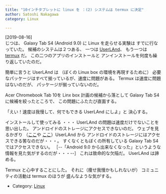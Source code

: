 ```yaml
---
title: "10インチタブレットに linux を ：(2) システムは termux に決定"
author: Satoshi Nakagawa
category: Linux

---
```


[2019-08-16]  
 じつは、
Galaxy Tab S4 (Android 9.0) に Linux を走らせる実験は
すでに行なっていた。
候補のシステムは２つある、
一つは
[UserLAnd](https://play.google.com/store/apps/details?id=tech.ula&hl=ja)、
もう一つは
[termux](https://play.google.com/store/apps/details?id=com.termux&hl=ja) だ。
この二つのアプリのインストールと
アンインストールを何度も繰り返していたのだ。

 簡単に言うと
UserLAnd は
（ぼくの Linux box の環境を再現するために）
必要なパッケージはすべて揃っているが、速度に問題がある。
Termux は速度に問題はないのだが、
パッケージが揃っていないのだ。

 Acer Chromebook Tab 10を Linx box 計画の候補から落として
Galaxy Tab S4に候補を絞ったところで、
この問題にふたたび直面する。

 「えい！速度は我慢して、何でもできる UserLAnd にしよ」と
決心する。

 インストールして使ってみる ・・・
UserLAnd の問題は速度だけでないことを
思い出した。
アンドロイドのストレージにアクセスできないのだ。
ウェブを見るかぎり
（[ここ](https://github.com/CypherpunkArmory/UserLAnd/issues/46)や
[ここ](https://github.com/CypherpunkArmory/UserLAnd/issues/591)）UserLAnd から
アンドロイドのストレージにはアクセスできる筈なのだが・・・。
すくなくともぼくの所有している
Galaxy Tab S4ではアクセスできない。
［--「Android 9.0 から出来なくなった」というような
情報を見た気がするのだが・・・--］
これは致命的な欠陥だ。
UserLAnd は諦める。

 Termux と心中することにした。
それに（痩せ我慢かもしれないが）
コミュニティの活動は termux のほうが
盛んなような気がする。

- Category: [Linux](/categories.html#Linux)

